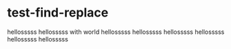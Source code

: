 # test-find-replace

hellosssss hellosssss with world
hellosssss
hellosssss
hellosssss
hellosssss
hellosssss
hellosssss

